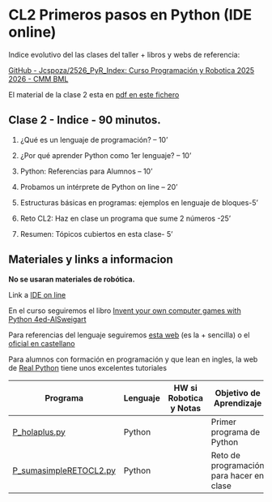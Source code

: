 # CL2 Primeros pasos en Python (IDE online)

Indice evolutivo del las clases del taller + libros y webs de referencia:

[GitHub - Jcspoza/2526_PyR_Index: Curso Programación y Robotica 2025 2026 - CMM BML](https://github.com/Jcspoza/2526_PyR_Index)

El material de la clase 2 esta en [pdf en este fichero](BMM_Taller_P_R2526_CL2.pdf)

## Clase 2 - Indice - 90 minutos.

1. ¿Qué es un lenguaje de programación? – 10’

2. ¿Por qué aprender Python como 1er lenguaje? – 10’

3. Python: Referencias para Alumnos – 10’

4. Probamos un intérprete de Python on line – 20’

5. Estructuras básicas en programas: ejemplos en lenguaje de bloques-5’

6. Reto CL2:  Haz en clase un programa que sume 2 números -25’

7. Resumen: Tópicos cubiertos en esta clase- 5’

## Materiales y links a informacion

**No se usaran materiales de robótica.**

Link a [IDE on line](https://www.online-python.com/)

En el curso seguiremos el libro [Invent your own computer games with Python 4ed-AlSweigart](https://inventwithpython.com/invent4thed/)

Para referencias del lenguaje seguiremos [esta web](https://ellibrodepython.com/) (es la + sencilla) o el [oficial en castellano](https://docs.python.org/es/3/tutorial/)

Para alumnos con formación en programación y que lean en ingles, la web de [Real
Python](https://realpython.com/) tiene unos excelentes tutoriales

| Programa                                           | Lenguaje | HW si Robotica y Notas | Objetivo de Aprendizaje                  |
| -------------------------------------------------- | -------- | ---------------------- | ---------------------------------------- |
| [P_holaplus.py](./P_holaplus.py)                   | Python   |                        | Primer programa de Python                |
| [P_sumasimpleRETOCL2.py](./P_sumasimpleRETOCL2.py) | Python   |                        | Reto de programación para hacer en clase |
